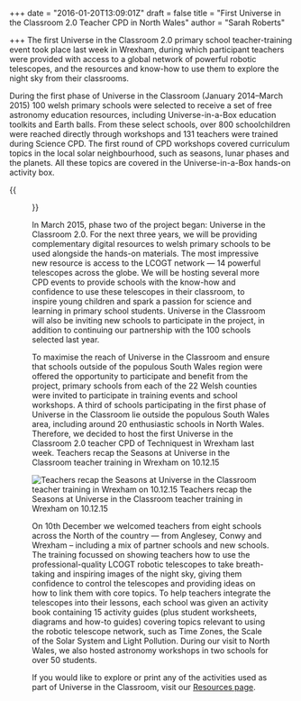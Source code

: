 +++
date = "2016-01-20T13:09:01Z"
draft = false
title = "First Universe in the Classroom 2.0 Teacher CPD in North Wales"
author = "Sarah Roberts"

+++
The first Universe in the Classroom 2.0 primary school teacher-training event took place last week in Wrexham, during which participant teachers were provided with access to a global network of powerful robotic telescopes, and the resources and know-how to use them to explore the night sky from their classrooms.

During the first phase of Universe in the Classroom (January 2014–March 2015) 100 welsh primary schools were selected to receive a set of free astronomy education resources, including Universe-in-a-Box education toolkits and Earth balls. From these select schools, over 800 schoolchildren were reached directly through workshops and 131 teachers were trained during Science CPD. The first round of CPD workshops covered curriculum topics in the local solar neighbourhood, such as seasons, lunar phases and the planets. All these topics are covered in the Universe-in-a-Box hands-on activity box.

{{<figure src="/images/resources.jpg" title="Selections of materials teachers were given during the first Universe in the Classroom 2.0 teacher training event." >}}

In March 2015, phase two of the project began: Universe in the Classroom 2.0. For the next three years, we will be providing complementary digital resources to welsh primary schools to be used alongside the hands-on materials. The most impressive new resource is access to the LCOGT network — 14 powerful telescopes across the globe. We will be hosting several more CPD events to provide schools with the know-how and confidence to use these telescopes in their classroom, to inspire young children and spark a passion for science and learning in primary school students. Universe in the Classroom will also be inviting new schools to participate in the project, in addition to continuing our partnership with the 100 schools selected last year.

To maximise the reach of Universe in the Classroom and ensure that schools outside of the populous South Wales region were offered the opportunity to participate and benefit from the project, primary schools from each of the 22 Welsh counties were invited to participate in training events and school workshops. A third of schools participating in the first phase of Universe in the Classroom lie outside the populous South Wales area, including around 20 enthusiastic schools in North Wales. Therefore, we decided to host the first Universe in the Classroom 2.0 teacher CPD of Techniquest in Wrexham last week.
Teachers recap the Seasons at Universe in the Classroom teacher training in Wrexham on 10.12.15

![Teachers recap the Seasons at Universe in the Classroom teacher training in Wrexham on 10.12.15 Teachers recap the Seasons at Universe in the Classroom teacher training in Wrexham on 10.12.15](/images/teachertraining_1012.jpg)

On 10th December we welcomed teachers from eight schools across the North of the country — from Anglesey, Conwy and Wrexham – including a mix of partner schools and new schools. The training focussed on showing teachers how to use the professional-quality LCOGT robotic telescopes to take breath-taking and inspiring images of the night sky, giving them confidence to control the telescopes and providing ideas on how to link them with core topics. To help teachers integrate the telescopes into their lessons, each school was given an activity book containing 15 activity guides (plus student worksheets, diagrams and how-to guides) covering topics relevant to using the robotic telescope network, such as Time Zones, the Scale of the Solar System and Light Pollution. During our visit to North Wales, we also hosted astronomy workshops in two schools for over 50 students.

If you would like to explore or print any of the activities used as part of Universe in the Classroom, visit our [Resources page](/resources/).

